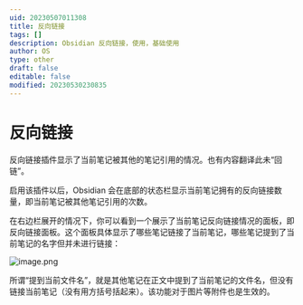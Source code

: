 ```yaml
---
uid: 20230507011308
title: 反向链接
tags: []
description: Obsidian 反向链接，使用，基础使用
author: OS
type: other
draft: false
editable: false
modified: 20230530230835
---
```


# 反向链接

反向链接插件显示了当前笔记被其他的笔记引用的情况。也有内容翻译此未“回链”。

启用该插件以后，Obsidian 会在底部的状态栏显示当前笔记拥有的反向链接数量，即当前笔记被其他笔记引用的次数。

在右边栏展开的情况下，你可以看到一个展示了当前笔记反向链接情况的面板，即反向链接面板。这个面板具体显示了哪些笔记链接了当前笔记，哪些笔记提到了当前笔记的名字但并未进行链接：

![image.png](https://cdn.pkmer.cn/images/20230507011331.png!pkmer)

所谓“提到当前文件名”，就是其他笔记在正文中提到了当前笔记的文件名，但没有链接当前笔记（没有用方括号括起来）。该功能对于图片等附件也是生效的。